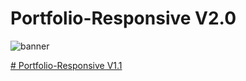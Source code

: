 # Portfolio-Responsive V2.0
![banner](https://user-images.githubusercontent.com/101852187/224447594-a68db8f9-dc7b-4ec9-bc64-87463ebd1ce3.png)

[# Portfolio-Responsive V1.1](https://github.com/AlexsandroVcT/Portfolio-Responsive)


